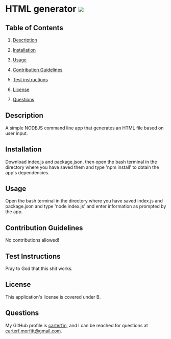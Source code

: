 
# HTML generator ![](https://img.shields.io/badge/License-%22B%22-yellow.svg)

## Table of Contents

1. [Description](#description)

2. [Installation](#installation)

3. [Usage](#usage)

4. [Contribution Guidelines](#contribution)

5. [Test instructions](#test)

6. [License](#license)

7. [Questions](#questions)

## Description <a id="description"></a>

A simple NODEJS command line app that generates an HTML file based on user input.

## Installation <a id="installation"></a>

Download index.js and package.json, then open the bash terminal in the directory where you have saved them and type 'npm install' to obtain the app's dependencies.

## Usage <a id="usage"></a>

Open the bash terminal in the directory where you have saved index.js and package.json and type 'node index.js' and enter information as prompted by the app.

## Contribution Guidelines <a id="contribution"></a>

No contributions allowed!

## Test Instructions <a id="test"></a>

Pray to God that this shit works.

## License <a id="license"></a>

This application's license is covered under B.

## Questions <a id="questions"></a>

My GitHub profile is [carterfm](https://github.com/carterfm), and I can be reached for questions at [carterf.morfitt@gmail.com](mailto:carterf.morfitt@gmail.com).